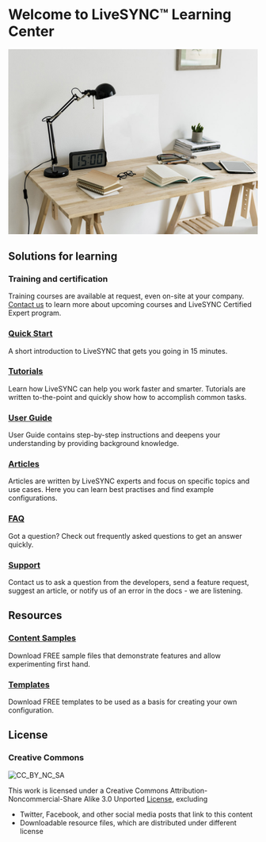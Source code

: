 # Welcome to LiveSYNC™ Learning Center

![Cover](img/StockSnap_HMHAGY1BYE_edited.jpg)

## Solutions for learning

### Training and certification

Training courses are available at request, even on-site at your company. 
[Contact us](support.md) to learn more about upcoming courses and 
LiveSYNC Certified Expert program.

### [Quick Start](quick_start.md)

A short introduction to LiveSYNC that gets you going in 15 minutes.

### [Tutorials](tutorials.md)

Learn how LiveSYNC can help you work faster and smarter. Tutorials are written to-the-point
and quickly show how to accomplish common tasks.

### [User Guide](user_guide.md)

User Guide contains step-by-step instructions and deepens your understanding by providing
background knowledge.

### [Articles](articles.md)

Articles are written by LiveSYNC experts and focus on specific topics and use cases. Here
you can learn best practises and find example configurations.

### [FAQ](faq.md)

Got a question? Check out frequently asked questions to get an answer quickly.

### [Support](support.md)

Contact us to ask a question from the developers, send a feature
request, suggest an article, or notify us of an error in the docs - we are listening.

## Resources

### [Content Samples](downloads.md#content-samples)

Download FREE sample files that demonstrate features and allow experimenting first hand.

### [Templates](downloads.md#templates)

Download FREE templates to be used as a basis for creating your own configuration.

## License

### Creative Commons
![CC_BY_NC_SA](https://i.creativecommons.org/l/by-nc-sa/3.0/80x15.png)

This work is licensed under a Creative Commons Attribution-Noncommercial-Share Alike 3.0 Unported 
[License](http://creativecommons.org/licenses/by-nc-sa/3.0/), excluding

* Twitter, Facebook, and other social media posts that link to this content
* Downloadable resource files, which are distributed under different license
